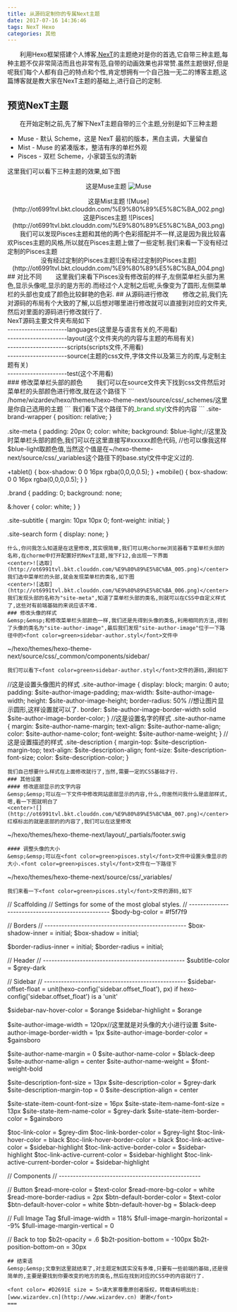 ```yaml
---
title: 从源码定制你的专属Next主题
date: 2017-07-16 14:36:46
tags: NexT Hexo
categories: 其他
---
```

&emsp;&emsp;利用Hexo框架搭建个人博客,[NexT](https://github.com/iissnan/hexo-theme-next)的主题绝对是你的首选,它自带三种主题,每种主题不仅非常简洁而且也非常有范,自带的动画效果也非常赞.虽然主题很好,但是呢我们每个人都有自己的特点和个性,肯定想拥有一个自己独一无二的博客主题,这篇博客就是教大家在NexT主题的基础上,进行自己的定制.
<!-- more -->
## 预览NexT主题
&emsp;&emsp;在开始定制之前,先了解下NexT主题自带的三个主题,分别是如下三种主题
- Muse - 默认 Scheme，这是 NexT 最初的版本，黑白主调，大量留白
- Mist - Muse 的紧凑版本，整洁有序的单栏外观
- Pisces - 双栏 Scheme，小家碧玉似的清新

这里我们可以看下三种主题的效果,如下图<center>
这是Muse主题
![Muse](http://ot6991tvl.bkt.clouddn.com/%E9%80%89%E5%8C%BA_001.png)</center>

<center>
这是Mist主题
![Muse](http://ot6991tvl.bkt.clouddn.com/%E9%80%89%E5%8C%BA_002.png)</center>

<center>
这是Pisces主题
![Pisces](http://ot6991tvl.bkt.clouddn.com/%E9%80%89%E5%8C%BA_003.png)</center>
&emsp;&emsp;我们可以发现Pisces主题和其他的两个色彩搭配并不一样,这是因为我比较喜欢Pisces主题的风格,所以就在Pisces主题上做了一些定制.我们来看一下没有经过定制的Pisces主题
<center>没有经过定制的Pisces主题![没有经过定制的Pisces主题](http://ot6991tvl.bkt.clouddn.com/%E9%80%89%E5%8C%BA_004.png)</center>
## 对比不同
&emsp;&emsp;这里我们来看下Pisces没有修改前的样子,左侧菜单栏头部为黑色,显示头像呢,显示的是方形的.而经过个人定制之后呢,头像变为了圆形,左侧菜单栏的头部也变成了颜色比较鲜艳的色彩.
## 从源码进行修改
&emsp;&emsp;修改之前,我们先对源码的布局有个大致的了解,以后想对哪里进行修改就可以直接到对应的文件夹,然后对里面的源码进行修改就行了.<br>
NexT源码主要文件夹布局如下<br>
---------------------languages(这里是与语言有关的,不用看)<br>
---------------------layout(这个文件夹内的内容与主题的布局有关)<br>
---------------------scripts(scripts文件,不用看)<br>
---------------------source(主题的css文件,字体文件以及第三方的库,与定制主题有关)<br>
---------------------test(这个不用看)<br>
### 修改菜单栏头部的颜色
&emsp;&emsp;我们可以在source文件夹下找到css文件然后对菜单栏的头部颜色进行修改,就在这个路径下
```
/home/wizardev/hexo/themes/hexo-theme-next/source/css/_schemes/这里是你自己选用的主题
```
我们看下这个路径下的<font color=green>_brand.styl</font>文件的内容
```
.site-brand-wrapper {
  position: relative;
}

.site-meta {
  padding: 20px 0;
  color: white;
  background: $blue-light;//这里及时菜单栏头部的颜色,我们可以在这里直接写#xxxxxx颜色代码,
  //也可以像我这样$blue-light取颜色值,当然这个值是在~/hexo-theme-next/source/css/_variables这个路径下的base.styl文件中定义过的.

  +tablet() {
    box-shadow: 0 0 16px rgba(0,0,0,0.5);
  }
  +mobile() {
    box-shadow: 0 0 16px rgba(0,0,0,0.5);
  }
}

.brand {
  padding: 0;
  background: none;

  &:hover { color: white; }
}

.site-subtitle {
  margin: 10px 10px 0;
  font-weight: initial;
}

.site-search form { display: none; }
```
什么,你问我怎么知道是在这里修改,其实很简单,我们可以用chorme浏览器看下菜单栏头部的名称,在chorme中打开配置好的NexT主题,按下F12,会出现一下界面
<center>![选取](http://ot6991tvl.bkt.clouddn.com/%E9%80%89%E5%8C%BA_005.png)</center>
我们选中菜单栏的头部,就会发现菜单栏的类名,如下图
<center>![选取](http://ot6991tvl.bkt.clouddn.com/%E9%80%89%E5%8C%BA_006.png)</center>
我们发现头部的名称为"site-meta",知道了菜单栏头部的类名,则就可以在CSS中自定义样式了,这些对有前端基础的来说应该不难.
### 修改头像的样式
&emsp;&emsp;和修改菜单栏头部颜色一样,我们还是先得到头像的类名,利用相同的方法,得到了头像的类名为"site-author-image",最后我们发现"site-author-image"位于一下路径中的<font color=green>sidebar-author.styl</font>文件中
```
~/hexo/themes/hexo-theme-next/source/css/_common/components/sidebar/
```
我们可以看下<font color=green>sidebar-author.styl</font>文件的源码,源码如下
```
//这是设置头像图片的样式
.site-author-image {
  display: block;
  margin: 0 auto;
  padding: $site-author-image-padding;
  max-width: $site-author-image-width;
  height: $site-author-image-height;
  border-radius: 50% //想让图片显示圆形,这样设置就可以了.
  border: $site-author-image-border-width solid $site-author-image-border-color;
}
//这是设置名字的样式
.site-author-name {
  margin: $site-author-name-margin;
  text-align: $site-author-name-align;
  color: $site-author-name-color;
  font-weight: $site-author-name-weight;
}
//这是设置描述的样式
.site-description {
  margin-top: $site-description-margin-top;
  text-align: $site-description-align;
  font-size: $site-description-font-size;
  color: $site-description-color;
}
```
我们自己想要什么样式在上面修改就行了,当然,需要一定的CSS基础才行.
### 其他设置
#### 修改底部显示的文字内容
&emsp;&emsp;可以在一下文件中修改网站底部显示的内容,什么,你居然问我什么是底部样式,嗯,看一下图就明白了
<center>![](http://ot6991tvl.bkt.clouddn.com/%E9%80%89%E5%8C%BA_007.png)</center>红框标出的就是底部的的内容了,我们可以在这里修改
```
~/hexo/themes/hexo-theme-next/layout/_partials/footer.swig
```
#### 调整头像的大小
&emsp;&emsp;可以在<font color=green>pisces.styl</font>文件中设置头像显示的大小.<font color=green>pisces.styl</font>文件在一下路径下
```
~/hexo/themes/hexo-theme-next/source/css/_variables/
```
我们来看一下<font color=green>pisces.styl</font>文件的源码,如下
```
// Scaffolding
// Settings for some of the most global styles.
// --------------------------------------------------
$body-bg-color                = #f5f7f9


// Borders
// --------------------------------------------------
$box-shadow-inner                 = initial;
$box-shadow                       = initial;

$border-radius-inner              = initial;
$border-radius                    = initial;


// Header
// --------------------------------------------------
$subtitle-color                   = $grey-dark

// Sidebar
// --------------------------------------------------
$sidebar-offset-float             = unit(hexo-config('sidebar.offset_float'), px) if hexo-config('sidebar.offset_float') is a 'unit'

$sidebar-nav-hover-color          = $orange
$sidebar-highlight                = $orange

$site-author-image-width          = 120px//这里就是对头像的大小进行设置
$site-author-image-border-width   = 1px
$site-author-image-border-color   = $gainsboro

$site-author-name-margin          = 0
$site-author-name-color           = $black-deep
$site-author-name-align           = center
$site-author-name-weight          = $font-weight-bold

$site-description-font-size       = 13px
$site-description-color           = $grey-dark
$site-description-margin-top      = 0
$site-description-align           = center

$site-state-item-count-font-size  = 16px
$site-state-item-name-font-size   = 13px
$site-state-item-name-color       = $grey-dark
$site-state-item-border-color     = $gainsboro

$toc-link-color                       = $grey-dim
$toc-link-border-color                = $grey-light
$toc-link-hover-color                 = black
$toc-link-hover-border-color          = black
$toc-link-active-color                = $sidebar-highlight
$toc-link-active-border-color         = $sidebar-highlight
$toc-link-active-current-color        = $sidebar-highlight
$toc-link-active-current-border-color = $sidebar-highlight


// Components
// --------------------------------------------------

// Button
$read-more-color              = $text-color
$read-more-bg-color           = white
$read-more-border-radius      = 2px
$btn-default-border-color     = $text-color
$btn-default-hover-color      = white
$btn-default-hover-bg         = $black-deep

// Full Image Tag
$full-image-width             = 118%
$full-image-margin-horizontal = -9%
$full-image-margin-vertical   = 0

// Back to top
$b2t-opacity                  = .6
$b2t-position-bottom          = -100px
$b2t-position-bottom-on       = 30px
```
## 结束语
&emsp;&emsp;文章到这里就结束了,对主题定制其实没有多难,只要有一些前端的基础,还是很简单的,主要是要找到你要改变的地方的类名,然后在找到对应的CSS中的内容就行了.

<font color= #D2691E size = 5>请大家尊重原创者版权，转载请标明出处:[www.wizardev.cn](http://www.wizardev.cn) 谢谢</font>
===